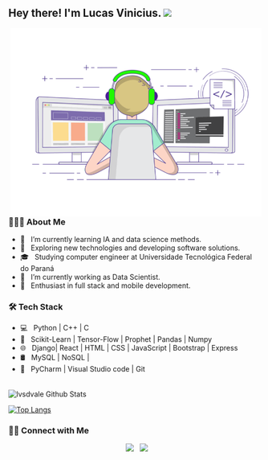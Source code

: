 <h2> Hey there! I'm Lucas Vinicius. <img src="https://github.com/souvikguria98/souvikguria98/blob/master/Hi.gif" width="25"></h2>
<img align="right" alt="GIF" src="https://raw.githubusercontent.com/devSouvik/devSouvik/master/gif3.gif" width="500"/>

<h3> 👨🏻‍💻 About Me </h3>

- 🔭 &nbsp; I’m currently learning IA and data science methods.
- 🤔 &nbsp; Exploring new technologies and developing software solutions.
- 🎓 &nbsp; Studying computer engineer at Universidade Tecnológica Federal do Paraná
- 💼 &nbsp; I’m currently working as Data Scientist.
- 🌱 &nbsp; Enthusiast in full stack and mobile development.

<h3>🛠 Tech Stack</h3>

- 💻 &nbsp; Python | C++ | C 
- 🤖 &nbsp; Scikit-Learn | Tensor-Flow | Prophet | Pandas | Numpy  
- 🌐 &nbsp; Django| React | HTML | CSS | JavaScript | Bootstrap | Express
- 🛢 &nbsp; MySQL | NoSQL |
- 🔧 &nbsp; PyCharm | Visual Studio code | Git

<br>

<img align="center" src="https://github-readme-stats.vercel.app/api?username=lvsdvale&include_all_commits=true&count_private=true&show_icons=true&line_height=20&title_color=7A7ADB&icon_color=2234AE&text_color=D3D3D3&bg_color=0,000000,130F40" alt="lvsdvale Github Stats">

</br>

[![Top Langs](https://github-readme-stats.vercel.app/api/top-langs/?username=lvsdvale&layout=compact&text_color=daf7dc&bg_color=151515)](https://github.com/lvsdvale/github-readme-stats)


<h3> 🤝🏻 Connect with Me </h3>

<p align="center">
&nbsp; <a href="https://www.linkedin.com/in/lucas-vinicius-sillis-do-vale-7b2a1a1b3/" target="_blank" rel="noopener noreferrer"><img src="https://img.icons8.com/plasticine/100/000000/linkedin.png" width="50" /></a>
&nbsp; <a href="mailto:lucasvinicius557@gmail.com" target="_blank" rel="noopener noreferrer"><img src="https://img.icons8.com/plasticine/100/000000/gmail.png"  width="50" /></a>
</p>
